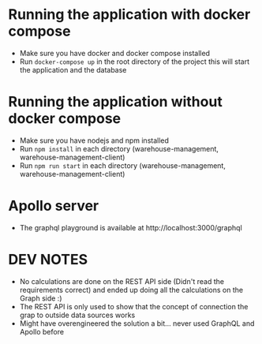 # Running the application with docker compose

- Make sure you have docker and docker compose installed
- Run `docker-compose up` in the root directory of the project 
this will start the application and the database

# Running the application without docker compose

- Make sure you have nodejs and npm installed
- Run `npm install` in each directory (warehouse-management, warehouse-management-client)
- Run `npm run start` in each directory (warehouse-management, warehouse-management-client)

# Apollo server
- The graphql playground is available at http://localhost:3000/graphql

# DEV NOTES
- No calculations are done on the REST API side (Didn't read the requirements correct) and ended up doing all the calculations on the Graph side :) 
- The REST API is only used to show that the concept of connection the grap to outside data sources works
- Might have overengineered the solution a bit... never used GraphQL and Apollo before